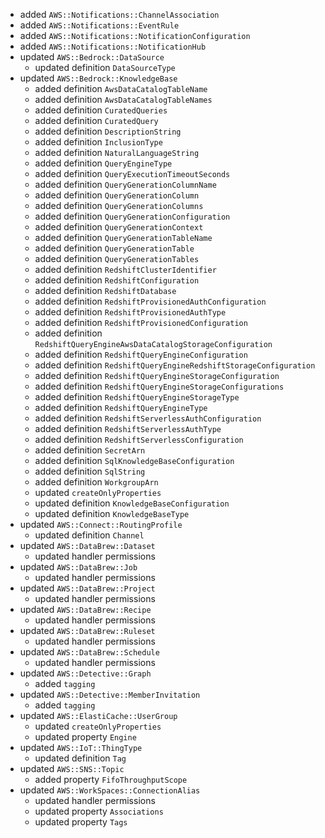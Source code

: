 - added `AWS::Notifications::ChannelAssociation`
- added `AWS::Notifications::EventRule`
- added `AWS::Notifications::NotificationConfiguration`
- added `AWS::Notifications::NotificationHub`
- updated `AWS::Bedrock::DataSource`
  - updated definition `DataSourceType`
- updated `AWS::Bedrock::KnowledgeBase`
  - added definition `AwsDataCatalogTableName`
  - added definition `AwsDataCatalogTableNames`
  - added definition `CuratedQueries`
  - added definition `CuratedQuery`
  - added definition `DescriptionString`
  - added definition `InclusionType`
  - added definition `NaturalLanguageString`
  - added definition `QueryEngineType`
  - added definition `QueryExecutionTimeoutSeconds`
  - added definition `QueryGenerationColumnName`
  - added definition `QueryGenerationColumn`
  - added definition `QueryGenerationColumns`
  - added definition `QueryGenerationConfiguration`
  - added definition `QueryGenerationContext`
  - added definition `QueryGenerationTableName`
  - added definition `QueryGenerationTable`
  - added definition `QueryGenerationTables`
  - added definition `RedshiftClusterIdentifier`
  - added definition `RedshiftConfiguration`
  - added definition `RedshiftDatabase`
  - added definition `RedshiftProvisionedAuthConfiguration`
  - added definition `RedshiftProvisionedAuthType`
  - added definition `RedshiftProvisionedConfiguration`
  - added definition `RedshiftQueryEngineAwsDataCatalogStorageConfiguration`
  - added definition `RedshiftQueryEngineConfiguration`
  - added definition `RedshiftQueryEngineRedshiftStorageConfiguration`
  - added definition `RedshiftQueryEngineStorageConfiguration`
  - added definition `RedshiftQueryEngineStorageConfigurations`
  - added definition `RedshiftQueryEngineStorageType`
  - added definition `RedshiftQueryEngineType`
  - added definition `RedshiftServerlessAuthConfiguration`
  - added definition `RedshiftServerlessAuthType`
  - added definition `RedshiftServerlessConfiguration`
  - added definition `SecretArn`
  - added definition `SqlKnowledgeBaseConfiguration`
  - added definition `SqlString`
  - added definition `WorkgroupArn`
  - updated `createOnlyProperties`
  - updated definition `KnowledgeBaseConfiguration`
  - updated definition `KnowledgeBaseType`
- updated `AWS::Connect::RoutingProfile`
  - updated definition `Channel`
- updated `AWS::DataBrew::Dataset`
  - updated handler permissions
- updated `AWS::DataBrew::Job`
  - updated handler permissions
- updated `AWS::DataBrew::Project`
  - updated handler permissions
- updated `AWS::DataBrew::Recipe`
  - updated handler permissions
- updated `AWS::DataBrew::Ruleset`
  - updated handler permissions
- updated `AWS::DataBrew::Schedule`
  - updated handler permissions
- updated `AWS::Detective::Graph`
  - added `tagging`
- updated `AWS::Detective::MemberInvitation`
  - added `tagging`
- updated `AWS::ElastiCache::UserGroup`
  - updated `createOnlyProperties`
  - updated property `Engine`
- updated `AWS::IoT::ThingType`
  - updated definition `Tag`
- updated `AWS::SNS::Topic`
  - added property `FifoThroughputScope`
- updated `AWS::WorkSpaces::ConnectionAlias`
  - updated handler permissions
  - updated property `Associations`
  - updated property `Tags`
